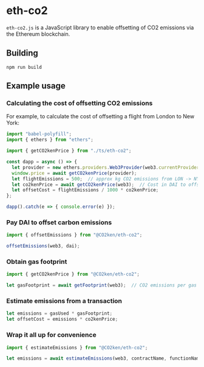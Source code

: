 # eth-co2

`eth-co2.js` is a JavaScript library to enable offsetting of CO2 emissions via
the Ethereum blockchain.

## Building

    npm run build

## Example usage

### Calculating the cost of offsetting CO2 emissions

For example, to calculate the cost of offsetting a flight from London to New York:

```javascript
import "babel-polyfill";
import { ethers } from "ethers";

import { getCO2kenPrice } from "./ts/eth-co2";

const dapp = async () => {
  let provider = new ethers.providers.Web3Provider(web3.currentProvider);
  window.price = await getCO2kenPrice(provider);
  let flightEmissions = 500;  // approx kg CO2 emissions from LON -> NYC flight
  let co2kenPrice = await getCO2kenPrice(web3);  // Cost in DAI to offset 1 ton of CO2
  let offsetCost = flightEmissions / 1000 * co2kenPrice;
};

dapp().catch(e => { console.error(e) });

```

### Pay DAI to offset carbon emissions

```javascript
import { offsetEmissions } from "@CO2ken/eth-co2";

offsetEmissions(web3, dai);

```

### Obtain gas footprint


```javascript
import { getCO2kenPrice } from "@CO2ken/eth-co2";

let gasFootprint = await getFootprint(web3);  // CO2 emissions per gas
```


### Estimate emissions from a transaction

```javascript
let emissions = gasUsed * gasFootprint;
let offsetCost = emissions * co2kenPrice;
```

### Wrap it all up for convenience

```javascript
import { estimateEmissions } from "@CO2ken/eth-co2";

let emissions = await estimateEmissions(web3, contractName, functionName);


```

